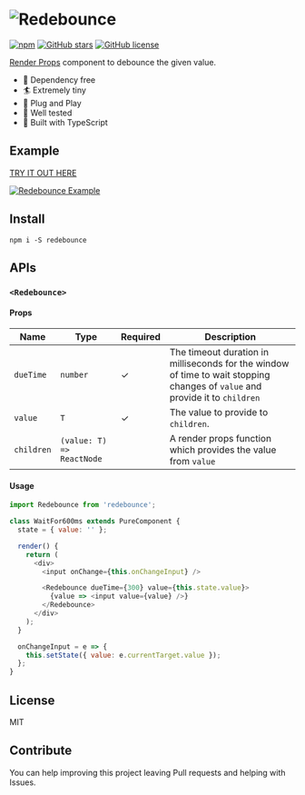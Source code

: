 # ![Redebounce](https://user-images.githubusercontent.com/4289883/43543985-7b6b50e0-9586-11e8-8b44-b1a4bb3cb665.png)

[![npm](https://img.shields.io/npm/dt/redebounce.svg)](https://www.npmjs.com/package/redebounce)
[![GitHub stars](https://img.shields.io/github/stars/axross/redebounce.svg)](https://github.com/axross/redebounce/stargazers)
[![GitHub license](https://img.shields.io/github/license/axross/redebounce.svg)](https://github.com/axross/redebounce/blob/master/LICENSE)

[Render Props](https://reactjs.org/docs/render-props.html) component to debounce the given value.

- 🚀 Dependency free
- 🏄‍ Extremely tiny
- 🔌 Plug and Play
- 👷 Well tested
- 👔 Built with TypeScript

## Example

[TRY IT OUT HERE](https://codesandbox.io/s/qz0w3088y4)

[![Redebounce Example](https://user-images.githubusercontent.com/4289883/43624324-6c06e6d0-969b-11e8-8213-39a69b96760f.gif)](https://codesandbox.io/s/qz0w3088y4)

## Install

```
npm i -S redebounce
```

## APIs

### `<Redebounce>`

#### Props

| Name       | Type                      | Required | Description                                                                                                                  |
| ---------- | ------------------------- | -------- | ---------------------------------------------------------------------------------------------------------------------------- |
| `dueTime`  | `number`                  | ✓        | The timeout duration in milliseconds for the window of time to wait stopping changes of `value` and provide it to `children` |
| `value`    | `T`                       | ✓        | The value to provide to `children`.                                                                                          |
| `children` | `(value: T) => ReactNode` |          | A render props function which provides the value from `value`                                                                |

#### Usage

```js
import Redebounce from 'redebounce';

class WaitFor600ms extends PureComponent {
  state = { value: '' };

  render() {
    return (
      <div>
        <input onChange={this.onChangeInput} />

        <Redebounce dueTime={300} value={this.state.value}>
          {value => <input value={value} />}
        </Redebounce>
      </div>
    );
  }

  onChangeInput = e => {
    this.setState({ value: e.currentTarget.value });
  };
}
```

## License

MIT

## Contribute

You can help improving this project leaving Pull requests and helping with Issues.
